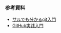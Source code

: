 ### 参考資料
- [サルでも分かるgit入門](http://www.backlog.jp/git-guide/)
- [GitHub実践入門](http://www.amazon.co.jp/GitHub%E5%AE%9F%E8%B7%B5%E5%85%A5%E9%96%80-~Pull-Request%E3%81%AB%E3%82%88%E3%82%8B%E9%96%8B%E7%99%BA%E3%81%AE%E5%A4%89%E9%9D%A9-PRESS-plus/dp/477416366X)
